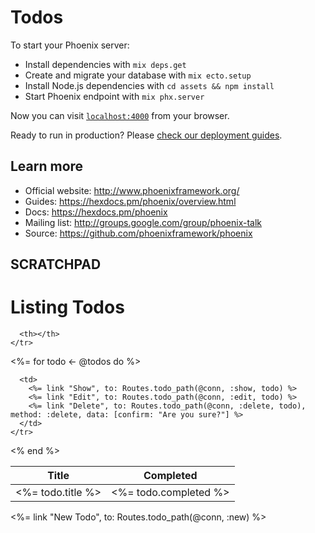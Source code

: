 # Todos

To start your Phoenix server:

  * Install dependencies with `mix deps.get`
  * Create and migrate your database with `mix ecto.setup`
  * Install Node.js dependencies with `cd assets && npm install`
  * Start Phoenix endpoint with `mix phx.server`

Now you can visit [`localhost:4000`](http://localhost:4000) from your browser.

Ready to run in production? Please [check our deployment guides](https://hexdocs.pm/phoenix/deployment.html).

## Learn more

  * Official website: http://www.phoenixframework.org/
  * Guides: https://hexdocs.pm/phoenix/overview.html
  * Docs: https://hexdocs.pm/phoenix
  * Mailing list: http://groups.google.com/group/phoenix-talk
  * Source: https://github.com/phoenixframework/phoenix

## SCRATCHPAD

<h1>Listing Todos</h1>

<table>
  <thead>
    <tr>
      <th>Title</th>
      <th>Completed</th>

      <th></th>
    </tr>
  </thead>
  <tbody>
<%= for todo <- @todos do %>
    <tr>
      <td><%= todo.title %></td>
      <td><%= todo.completed %></td>

      <td>
        <%= link "Show", to: Routes.todo_path(@conn, :show, todo) %>
        <%= link "Edit", to: Routes.todo_path(@conn, :edit, todo) %>
        <%= link "Delete", to: Routes.todo_path(@conn, :delete, todo), method: :delete, data: [confirm: "Are you sure?"] %>
      </td>
    </tr>
<% end %>
  </tbody>
</table>

<span><%= link "New Todo", to: Routes.todo_path(@conn, :new) %></span>


